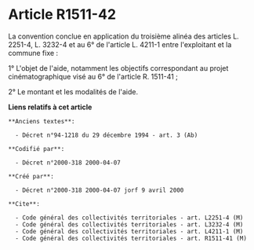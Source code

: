 # Article R1511-42

La convention conclue en application du troisième alinéa des articles L. 2251-4, L. 3232-4 et au 6° de l'article L. 4211-1
entre l'exploitant et la commune fixe :

1° L'objet de l'aide, notamment les objectifs correspondant au projet cinématographique visé au 6° de l'article R. 1511-41 ;

2° Le montant et les modalités de l'aide.

**Liens relatifs à cet article**

	**Anciens textes**:

	  - Décret n°94-1218 du 29 décembre 1994 - art. 3 (Ab)

	**Codifié par**:

	  - Décret n°2000-318 2000-04-07

	**Créé par**:

	  - Décret n°2000-318 2000-04-07 jorf 9 avril 2000

	**Cite**:

	  - Code général des collectivités territoriales - art. L2251-4 (M)
	  - Code général des collectivités territoriales - art. L3232-4 (M)
	  - Code général des collectivités territoriales - art. L4211-1 (M)
	  - Code général des collectivités territoriales - art. R1511-41 (M)
